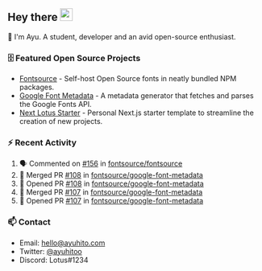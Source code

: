 ## Hey there <img src="https://media.giphy.com/media/hvRJCLFzcasrR4ia7z/giphy.gif" width="25" height="25">

📝 I'm Ayu. A student, developer and an avid open-source enthusiast.

### 🗄 Featured Open Source Projects

- [Fontsource](https://github.com/fontsource/fontsource) - Self-host Open Source fonts in neatly bundled NPM packages.
- [Google Font Metadata](https://github.com/fontsource/google-font-metadata) - A metadata generator that fetches and parses the Google Fonts API.
- [Next Lotus Starter](https://github.com/DecliningLotus/next-lotus-starter) - Personal Next.js starter template to streamline the creation of new projects.

### ⚡ Recent Activity

<!--START_SECTION:activity-->

1. 🗣 Commented on [#156](https://github.com/fontsource/fontsource/issues/156) in [fontsource/fontsource](https://github.com/fontsource/fontsource)
2. 🎉 Merged PR [#108](https://github.com/fontsource/google-font-metadata/pull/108) in [fontsource/google-font-metadata](https://github.com/fontsource/google-font-metadata)
3. 💪 Opened PR [#108](https://github.com/fontsource/google-font-metadata/pull/108) in [fontsource/google-font-metadata](https://github.com/fontsource/google-font-metadata)
4. 🎉 Merged PR [#107](https://github.com/fontsource/google-font-metadata/pull/107) in [fontsource/google-font-metadata](https://github.com/fontsource/google-font-metadata)
5. 💪 Opened PR [#107](https://github.com/fontsource/google-font-metadata/pull/107) in [fontsource/google-font-metadata](https://github.com/fontsource/google-font-metadata)
<!--END_SECTION:activity-->

### 📫 Contact

- Email: hello@ayuhito.com
- Twitter: [@ayuhitoo](https://twitter.com/ayuhitoo)
- Discord: Lotus#1234
